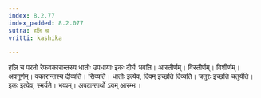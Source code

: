 ```yaml
---
index: 8.2.77
index_padded: 8.2.077
sutra: हलि च
vritti: kashika

---
```

हलि च परतो रेफवकारान्तस्य धातोः उपधायाः इकः दीर्घः भवति। आस्तीर्णम्। विस्तीर्णम्। विशीर्णम्। अवगूर्णम्। वकारान्तस्य दीव्यति। सिव्यति। धातोः इत्येव, दिवम् इच्छति दिव्यति। चतुरः इच्छति चतुर्यति। इकः इत्येव, स्मर्यते। भव्यम्। अपदान्तार्थो ऽयम् आरम्भः।